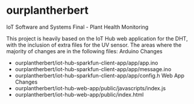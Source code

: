 # ourplantherbert
IoT Software and Systems Final - Plant Health Monitoring


This project is heavily based on the IoT Hub web application for the DHT,
with the inclusion of extra files for the UV sensor.
The areas where the majority of changes are in the following files:
Arduino Changes
- ourplantherbert/iot-hub-sparkfun-client-app/app/app.ino
- ourplantherbert/iot-hub-sparkfun-client-app/app/message.ino
- ourplantherbert/iot-hub-sparkfun-client-app/app/config.h
Web App Changes
- ourplantherbert/iot-hub-web-app/public/javascripts/index.js
- ourplantherbert/iot-hub-web-app/public/index.html
